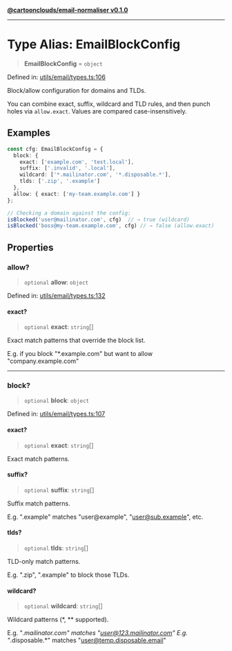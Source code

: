 [**@cartoonclouds/email-normaliser v0.1.0**](../README.md)

***

# Type Alias: EmailBlockConfig

> **EmailBlockConfig** = `object`

Defined in: [utils/email/types.ts:106](https://gitlab.com/good-life/glp-frontend/-/blob/main/packages/plugins/email-normaliser/src/utils/email/types.ts#L106)

Block/allow configuration for domains and TLDs.

You can combine exact, suffix, wildcard and TLD rules, and then punch holes
via `allow.exact`. Values are compared case-insensitively.

## Examples

```ts
const cfg: EmailBlockConfig = {
  block: {
    exact: ['example.com', 'test.local'],
    suffix: ['.invalid', '.local'],
    wildcard: ['*.mailinator.com', '*.disposable.*'],
    tlds: ['.zip', '.example']
  },
  allow: { exact: ['my-team.example.com'] }
};
```

```ts
// Checking a domain against the config:
isBlocked('user@mailinator.com', cfg)  // → true (wildcard)
isBlocked('boss@my-team.example.com', cfg) // → false (allow.exact)
```

## Properties

### allow?

> `optional` **allow**: `object`

Defined in: [utils/email/types.ts:132](https://gitlab.com/good-life/glp-frontend/-/blob/main/packages/plugins/email-normaliser/src/utils/email/types.ts#L132)

#### exact?

> `optional` **exact**: `string`[]

Exact match patterns that override the block list.

E.g. if you block "*.example.com" but want to allow "company.example.com"

***

### block?

> `optional` **block**: `object`

Defined in: [utils/email/types.ts:107](https://gitlab.com/good-life/glp-frontend/-/blob/main/packages/plugins/email-normaliser/src/utils/email/types.ts#L107)

#### exact?

> `optional` **exact**: `string`[]

Exact match patterns.

#### suffix?

> `optional` **suffix**: `string`[]

Suffix match patterns.

E.g. ".example" matches "user@example", "user@sub.example", etc.

#### tlds?

> `optional` **tlds**: `string`[]

TLD-only match patterns.

E.g. ".zip", ".example" to block those TLDs.

#### wildcard?

> `optional` **wildcard**: `string`[]

Wildcard patterns (*, ** supported).

E.g. "*.mailinator.com" matches "user@123.mailinator.com"
E.g. "*.disposable.*" matches "user@temp.disposable.email"
